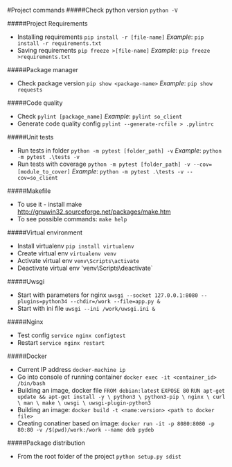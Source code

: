#Project commands
#####Check python version
`python -V`

#####Project Requirements
* Installing requirements `pip install -r [file-name]`
*Example*: `pip install -r requirements.txt`
* Saving requirements  `pip freeze >[file-name]`
*Example*: `pip freeze >requirements.txt`

#####Package manager
* Check package version `pip show <package-name>`
*Example*: `pip show requests`

#####Code quality 
* Check `pylint [package_name]`
*Example*: `pylint so_client`
* Generate code quality config `pylint --generate-rcfile > .pylintrc`

#####Unit tests
* Run tests in folder `python -m pytest [folder_path] -v`
*Example*: `python -m pytest .\tests -v`
* Run tests with coverage `python -m pytest [folder_path] -v --cov=[module_to_cover]`
*Example*: `python -m pytest .\tests -v --cov=so_client`

#####Makefile
* To use it - install make http://gnuwin32.sourceforge.net/packages/make.htm
* To see possible commands: `make help`

#####Virtual environment
* Install virtualenv `pip install virtualenv`
* Create virtual env `virtualenv venv`
* Activate virtual env `venv\Scripts\activate`
* Deactivate virtual env 'venv\Scripts\deactivate`

#####Uwsgi
* Start with parameters for nginx `uwsgi --socket 127.0.0.1:8080 --plugins=python34 --chdir=/work --file=app.py &`
* Start with ini file `uwsgi --ini /work/uwsgi.ini &`

#####Nginx
* Test config `service nginx configtest`
* Restart `service nginx restart`

#####Docker
* Current IP address `docker-machine ip`
* Go into console of running container `docker exec -it <container_id> /bin/bash`
* Building an image, docker file 
`FROM debian:latest`
`EXPOSE 80`
`RUN apt-get update && apt-get install -y \
        python3 \
        python3-pip \
        nginx \
		curl \
		man \
		make \
		uwsgi \
		uwsgi-plugin-python3`
* Building an image: `docker build -t <name:version> <path to docker file>`
* Creating conatiner based on image: `docker run -it -p 8080:8080 -p 80:80 -v /$(pwd)/work:/work --name deb pydeb`

#####Package distribution
* From the root folder of the project `python setup.py sdist`

